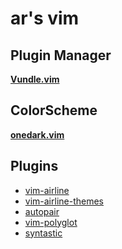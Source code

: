 ar's vim
===

Plugin Manager
---
[**Vundle.vim**](https://github.com/VundleVim/Vundle.vim)

ColorScheme
---
[**onedark.vim**](https://github.com/joshdick/onedark.vim)

Plugins
---
* [vim-airline](https://github.com/vim-airline/vim-airline)
* [vim-airline-themes](https://github.com/vim-airline/vim-airline-themes)
* [autopair](https://github.com/joaotavora/autopair)
* [vim-polyglot](https://github.com/sheerun/vim-polyglot)
* [syntastic](https://github.com/vim-syntastic/syntastic)
